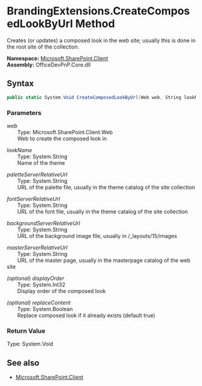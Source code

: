 # BrandingExtensions.CreateComposedLookByUrl Method  
Creates (or updates) a composed look in the web site; usually this is done in the root site of the collection.  

**Namespace:** [Microsoft.SharePoint.Client](Microsoft.SharePoint.Client.md)  
**Assembly:** OfficeDevPnP.Core.dll  
## Syntax
```C#
public static System.Void CreateComposedLookByUrl(Web web, String lookName, String paletteServerRelativeUrl, String fontServerRelativeUrl, String backgroundServerRelativeUrl, String masterServerRelativeUrl, Int32 displayOrder, Boolean replaceContent)
```
### Parameters
*web*  
&emsp;&emsp;Type: Microsoft.SharePoint.Client.Web  
&emsp;&emsp;Web to create the composed look in  
  
*lookName*  
&emsp;&emsp;Type: System.String  
&emsp;&emsp;Name of the theme  
  
*paletteServerRelativeUrl*  
&emsp;&emsp;Type: System.String  
&emsp;&emsp;URL of the palette file, usually in the theme catalog of the site collection  
  
*fontServerRelativeUrl*  
&emsp;&emsp;Type: System.String  
&emsp;&emsp;URL of the font file, usually in the theme catalog of the site collection  
  
*backgroundServerRelativeUrl*  
&emsp;&emsp;Type: System.String  
&emsp;&emsp;URL of the background image file, usually in /_layouts/15/images  
  
*masterServerRelativeUrl*  
&emsp;&emsp;Type: System.String  
&emsp;&emsp;URL of the master page, usually in the masterpage catalog of the web site  
  
*(optional) displayOrder*  
&emsp;&emsp;Type: System.Int32  
&emsp;&emsp;Display order of the composed look  
  
*(optional) replaceContent*  
&emsp;&emsp;Type: System.Boolean  
&emsp;&emsp;Replace composed look if it already exists (default true)  
  
### Return Value
Type: System.Void  

## See also
- [Microsoft.SharePoint.Client](Microsoft.SharePoint.Client.md)
